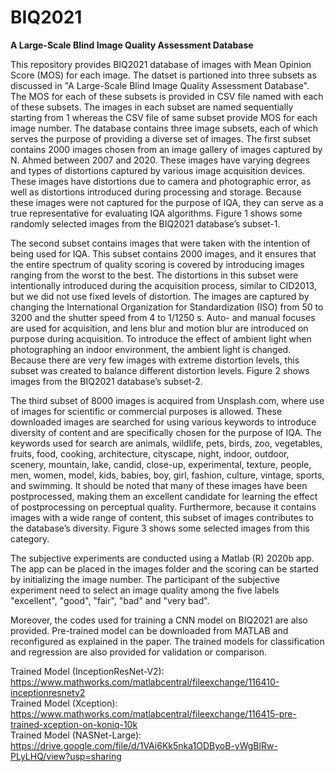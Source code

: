 # BIQ2021
**A Large-Scale Blind Image Quality Assessment Database <br />**

This repository provides BIQ2021 database of images with Mean Opinion Score (MOS) for each image. The datset is partioned into three subsets as discussed in "A Large-Scale Blind Image Quality Assessment Database". The MOS for each of these subsets is provided in CSV file named with each of these subsets. The images in each subset are named sequentially starting from 1 whereas the CSV file of same subset provide MOS for each image number.
The database contains three image subsets, each of which serves the purpose of providing a diverse set of images. The first subset contains 2000 images chosen from an image gallery of images captured by N. Ahmed between 2007 and 2020. These images have varying degrees and types of distortions captured by various image acquisition devices. These images have distortions due to camera and photographic error, as well as distortions introduced during processing and storage. Because these images were not captured for the purpose of IQA, they can serve as a true representative for evaluating IQA algorithms. Figure 1 shows some randomly selected images from the BIQ2021 database’s subset-1. 

The second subset contains images that were taken with the intention of being used for IQA. This subset contains 2000 images, and it ensures that the entire spectrum of quality scoring is covered by introducing images ranging from the worst to the best. The distortions in this subset were intentionally introduced during the acquisition process, similar to CID2013, but we did not use fixed levels of distortion. The images are captured by changing the International Organization for Standardization (ISO) from 50 to 3200 and the shutter speed from 4 to 1/1250 s. Auto- and manual focuses are used for acquisition, and lens blur and motion blur are introduced on purpose during acquisition. To introduce the effect of ambient light when photographing an indoor environment, the ambient light is changed. Because there are very few images with extreme distortion levels, this subset was created to balance different distortion levels. Figure 2 shows images from the BIQ2021 database’s
subset-2.

The third subset of 8000 images is acquired from Unsplash.com, where use of images for scientific or commercial purposes is allowed. These downloaded images are searched for using various keywords to introduce diversity of content and are specifically chosen for the purpose of IQA. The keywords used for search are animals, wildlife, pets, birds, zoo, vegetables, fruits, food, cooking, architecture, cityscape, night, indoor, outdoor, scenery, mountain, lake, candid, close-up, experimental, texture, people, men, women, model, kids, babies, boy, girl, fashion, culture, vintage, sports, and swimming. It should be noted that many of these images have been postprocessed, making them an excellent candidate for learning the effect of postprocessing on perceptual quality. Furthermore, because it contains images with a wide range of content, this
subset of images contributes to the database’s diversity. Figure 3 shows some selected images from this category.



The subjective experiments are conducted using a Matlab (R) 2020b app. The app can be placed in the images folder and the scoring can be started by initializing the image number. The participant of the subjective experiment need to select an image quality among the five labels "excellent", "good", "fair", "bad" and "very bad".

Moreover, the codes used for training a CNN model on BIQ2021 are also provided. Pre-trained model can be downloaded from MATLAB and reconfigured as explained in the paper. The trained models for classification and regression are also provided for validation or comparison. <br />

Trained Model (InceptionResNet-V2): https://www.mathworks.com/matlabcentral/fileexchange/116410-inceptionresnetv2 <br />
Trained Model (Xception): https://www.mathworks.com/matlabcentral/fileexchange/116415-pre-trained-xception-on-koniq-10k <br />
Trained Model (NASNet-Large): https://drive.google.com/file/d/1VAi6Kk5nka1ODByoB-yWgBlRw-PLyLHQ/view?usp=sharing <br />
